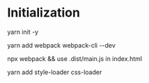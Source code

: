 # Initialization

yarn init -y

yarn add webpack webpack-cli --dev

npx webpack && use .dist/main.js in index.html

yarn add style-loader css-loader
